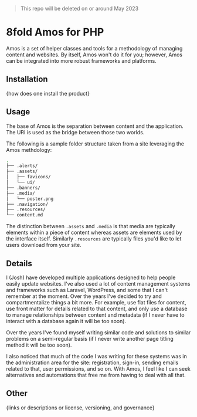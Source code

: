 > This repo will be deleted on or around May 2023

# 8fold Amos for PHP

Amos is a set of helper classes and tools for a methodology of managing content and websites. By itself, Amos won't do it for you; however, Amos can be integrated into more robust frameworks and platforms.

## Installation

{how does one install the product}

## Usage

The base of Amos is the separation between content and the application. The URI is used as the bridge between those two worlds.

The following is a sample folder structure taken from a site leveraging the Amos methdology:

```bash
.
├── .alerts/
├── .assets/
│   ├── favicons/
│   └── ui/
├── .banners/
├── .media/
│   └── poster.png
├── .navigation/
├── .resources/
└── content.md
```

The distinction between `.assets` and `.media` is that media are typically elements within a piece of content whereas assets are elements used by the interface itself. Similarly `.resources` are typically files you'd like to let users download from your site.

## Details

I (Josh) have developed multiple applications designed to help people easily update websites. I've also used a lot of content management systems and frameworks such as Laravel, WordPress, and some that I can't remember at the moment. Over the years I've decided to try and compartmentalize things a bit more. For example, use flat files for content, use front matter for details related to that content, and only use a database to manage relationships between content and metadata (if I never have to interact with a database again it will be too soon).

Over the years I've found myself writing similar code and solutions to similar problems on a semi-regular basis (if I never write another page titling method it will be too soon).

I also noticed that much of the code I was writing for these systems was in the administration area for the site: registration, sign-in, sending emails related to that, user permissions, and so on. With Amos, I feel like I can seek alternatives and automations that free me from having to deal with all that.

## Other

{links or descriptions or license, versioning, and governance}
